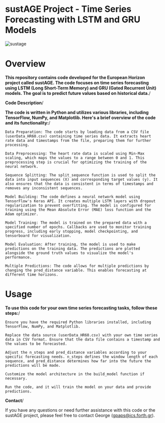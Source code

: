 # sustAGE Project - Time Series Forecasting with LSTM and GRU Models

![sustage](https://github.com/gpaps/TS_forecasting/assets/29929836/280d8248-045a-40cb-a037-e1c7877c8078)

# Overview

__This repository contains code developed for the European Horizon project called sustAGE. The code focuses on time series forecasting using LSTM (Long Short-Term Memory) and GRU (Gated Recurrent Unit) models. The goal is to predict future values based on historical data.__/

__Code Description__/

__The code is written in Python and utilizes various libraries, including TensorFlow, NumPy, and Matplotlib. Here's a brief overview of the code and its functionality:__/

    Data Preparation: The code starts by loading data from a CSV file (userData_HR60.csv) containing time series data. It extracts heart rate data and timestamps from the file, preparing them for further processing.

    Data Preprocessing: The heart rate data is scaled using Min-Max scaling, which maps the values to a range between 0 and 1. This preprocessing step is crucial for optimizing the training of the neural network.

    Sequence Splitting: The split_sequence function is used to split the data into input sequences (X) and corresponding target values (y). It also ensures that the data is consistent in terms of timestamps and removes any inconsistent sequences.

    Model Building: The code defines a neural network model using TensorFlow's Keras API. It creates multiple LSTM layers with dropout regularization to prevent overfitting. The model is configured for training using the Mean Absolute Error (MAE) loss function and the Adam optimizer.

    Model Training: The model is trained on the prepared data with a specified number of epochs. Callbacks are used to monitor training progress, including early stopping, model checkpointing, and tensorboard for visualization.

    Model Evaluation: After training, the model is used to make predictions on the training data. The predictions are plotted alongside the ground truth values to visualize the model's performance.

    Multiple Predictions: The code allows for multiple predictions by changing the pred_distance variable. This enables forecasting at different time horizons.

# Usage

__To use this code for your own time series forecasting tasks, follow these steps:__/

    Ensure you have the required Python libraries installed, including TensorFlow, NumPy, and Matplotlib.

    Replace the data source (userData_HR60.csv) with your own time series data in CSV format. Ensure that the data file contains a timestamp and the values to be forecasted.

    Adjust the n_steps and pred_distance variables according to your specific forecasting needs. n_steps defines the window length of each sequence, and pred_distance determines how far into the future the predictions will be made.

    Customize the model architecture in the build_model function if necessary.

    Run the code, and it will train the model on your data and provide predictions.

__Contact__/

If you have any questions or need further assistance with this code or the sustAGE project, please feel free to contact George (gpaps@ics.forth.gr).
